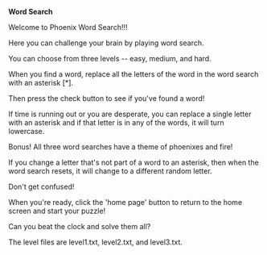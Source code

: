 **Word Search**

Welcome to Phoenix Word Search!!!

Here you can challenge your brain by playing word search.

You can choose from three levels -- easy, medium, and hard.

When you find a word, replace all the letters of the word in the word search with an asterisk [*].

Then press the check button to see if you've found a word!

If time is running out or you are desperate, you can replace a single letter with an asterisk and if that letter is in any of the words, it will turn lowercase.

Bonus! All three word searches have a theme of phoenixes and fire!

If you change a letter that's not part of a word to an asterisk, then when 
the word search resets, it will change to a different random letter. 

Don't get confused!

When you're ready, click the 'home page' button to return to the home screen and start your puzzle!

Can you beat the clock and solve them all?

The level files are level1.txt, level2.txt, and level3.txt. 

